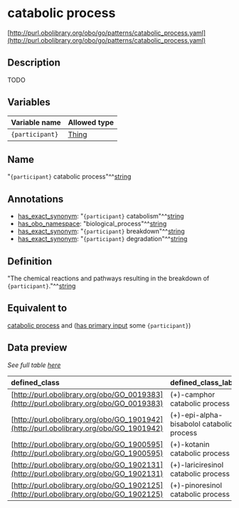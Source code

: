 # catabolic process

[http://purl.obolibrary.org/obo/go/patterns/catabolic_process.yaml](http://purl.obolibrary.org/obo/go/patterns/catabolic_process.yaml)

## Description

TODO




## Variables

| Variable name | Allowed type |
|:--------------|:-------------|
| `{participant}` | [Thing](http://www.w3.org/2002/07/owl#Thing) |

## Name

"`{participant}` catabolic process"^^[string](http://www.w3.org/2001/XMLSchema#string)

## Annotations

- [has_exact_synonym](http://www.geneontology.org/formats/oboInOwl#hasExactSynonym): "`{participant}` catabolism"^^[string](http://www.w3.org/2001/XMLSchema#string)
- [has_obo_namespace](http://www.geneontology.org/formats/oboInOwl#hasOBONamespace): "biological_process"^^[string](http://www.w3.org/2001/XMLSchema#string)
- [has_exact_synonym](http://www.geneontology.org/formats/oboInOwl#hasExactSynonym): "`{participant}` breakdown"^^[string](http://www.w3.org/2001/XMLSchema#string)
- [has_exact_synonym](http://www.geneontology.org/formats/oboInOwl#hasExactSynonym): "`{participant}` degradation"^^[string](http://www.w3.org/2001/XMLSchema#string)

## Definition

"The chemical reactions and pathways resulting in the breakdown of `{participant}`."^^[string](http://www.w3.org/2001/XMLSchema#string)

## Equivalent to

[catabolic process](http://purl.obolibrary.org/obo/GO_0009056)  and ([has primary input](http://purl.obolibrary.org/obo/RO_0004009) some `{participant}`)







## Data preview

*See full table [here](https://github.com/geneontology/go-ontology/tree/master/src/design_patterns/catabolic_process.tsv)*

| defined_class | defined_class_label | participant | participant_label |
|:--|:--|:--|:--|
| [http://purl.obolibrary.org/obo/GO_0019383](http://purl.obolibrary.org/obo/GO_0019383) | (+)-camphor catabolic process | [http://purl.obolibrary.org/obo/CHEBI_15396](http://purl.obolibrary.org/obo/CHEBI_15396) | (R)-camphor |
| [http://purl.obolibrary.org/obo/GO_1901942](http://purl.obolibrary.org/obo/GO_1901942) | (+)-epi-alpha-bisabolol catabolic process | [http://purl.obolibrary.org/obo/CHEBI_68658](http://purl.obolibrary.org/obo/CHEBI_68658) | (+)-epi-alpha-bisabolol |
| [http://purl.obolibrary.org/obo/GO_1900595](http://purl.obolibrary.org/obo/GO_1900595) | (+)-kotanin catabolic process | [http://purl.obolibrary.org/obo/CHEBI_64454](http://purl.obolibrary.org/obo/CHEBI_64454) | (+)-kotanin |
| [http://purl.obolibrary.org/obo/GO_1902131](http://purl.obolibrary.org/obo/GO_1902131) | (+)-lariciresinol catabolic process | [http://purl.obolibrary.org/obo/CHEBI_67246](http://purl.obolibrary.org/obo/CHEBI_67246) | (+)-lariciresinol |
| [http://purl.obolibrary.org/obo/GO_1902125](http://purl.obolibrary.org/obo/GO_1902125) | (+)-pinoresinol catabolic process | [http://purl.obolibrary.org/obo/CHEBI_40](http://purl.obolibrary.org/obo/CHEBI_40) | (+)-pinoresinol |

